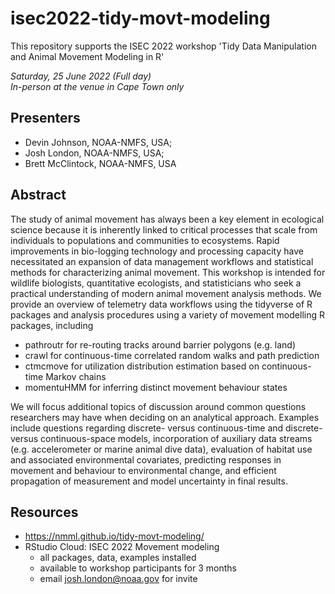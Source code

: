 # isec2022-tidy-movt-modeling
This repository supports the ISEC 2022 workshop 'Tidy Data Manipulation and Animal Movement Modeling in R'

_Saturday, 25 June 2022 (Full day)_  
_In-person at the venue in Cape Town only_

## Presenters 
- Devin Johnson, NOAA-NMFS, USA; 
- Josh London, NOAA-NMFS, USA; 
- Brett McClintock, NOAA-NMFS, USA

## Abstract
The study of animal movement has always been a key element in ecological science because it is inherently linked to critical processes that scale from individuals to populations and communities to ecosystems. Rapid improvements in bio-logging technology and processing capacity have necessitated an expansion of data management workflows and statistical methods for characterizing animal movement. This workshop is intended for wildlife biologists, quantitative ecologists, and statisticians who seek a practical understanding of modern animal movement analysis methods. We provide an overview of telemetry data workflows using the tidyverse of R packages and analysis procedures using a variety of movement modelling R packages, including

- pathroutr for re-routing tracks around barrier polygons (e.g. land)
- crawl for continuous-time correlated random walks and path prediction
- ctmcmove for utilization distribution estimation based on continuous-time Markov chains
- momentuHMM for inferring distinct movement behaviour states

We will focus additional topics of discussion around common questions researchers may have when deciding on an analytical approach. Examples include questions regarding discrete- versus continuous-time and discrete- versus continuous-space models, incorporation of auxiliary data streams (e.g. accelerometer or marine animal dive data), evaluation of habitat use and associated environmental covariates, predicting responses in movement and behaviour to environmental change, and efficient propagation of measurement and model uncertainty in final results.

## Resources

- https://nmml.github.io/tidy-movt-modeling/
- RStudio Cloud: ISEC 2022 Movement modeling
  - all packages, data, examples installed 
  - available to workshop participants for 3 months
  - email josh.london@noaa.gov for invite
